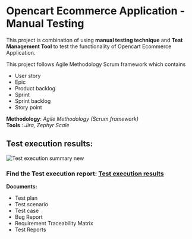 # Opencart Ecommerce Application - Manual Testing

This project is combination of using **manual testing technique** and **Test Management Tool** to test the functionality of Opencart Ecommerce Application.

This project follows Agile Methodology Scrum framework which contains
- User story
- Epic
- Product backlog
- Sprint
- Sprint backlog
- Story point

**Methodology**: *Agile Methodology (Scrum framework)*\
**Tools**      : *Jira, Zephyr Scale*

## Test execution results:
  ![Test execution summary new](https://github.com/Divya-learn/Manual-Testing-Project/assets/154688466/ad7d8ef3-1833-4730-ad44-7ee6ab39c215)

### Find the Test execution report: [Test execution results](https://github.com/Divya-learn/Manual-Testing-Project/blob/main/Test%20execution%20results.pdf)

**Documents:**
- Test plan
- Test scenario
- Test case
- Bug Report
- Requirement Traceability Matrix
- Test Reports
